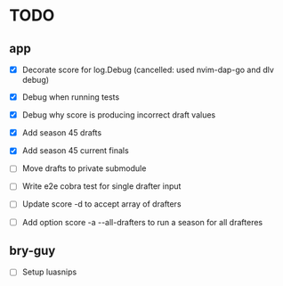 # TODO

## app

- [x] Decorate score for log.Debug (cancelled: used nvim-dap-go and dlv debug)
- [x] Debug when running tests
- [x] Debug why score is producing incorrect draft values
- [x] Add season 45 drafts
- [x] Add season 45 current finals

- [ ] Move drafts to private submodule
- [ ] Write e2e cobra test for single drafter input
- [ ] Update score -d to accept array of drafters
- [ ] Add option score -a --all-drafters to run a season for all drafteres

## bry-guy

- [ ] Setup luasnips

